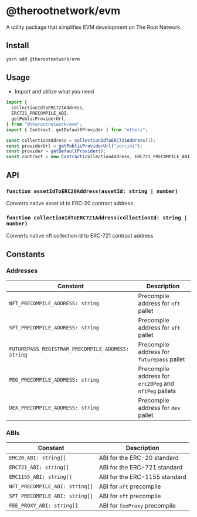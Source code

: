 # @therootnetwork/evm

A utility package that simplifies EVM development on The Root Network.

## Install

```bash
yarn add @therootnetwork/evm
```

## Usage

- Import and utilize what you need

```typescript
import {
  collectionIdToERC721Address,
  ERC721_PRECOMPILE_ABI,
  getPublicProviderUrl,
} from "@therootnetwork/evm";
import { Contract, getDefaultProvider } from "ethers";

const collectionAddress = collectionIdToERC721Address(1);
const providerUrl = getPublicProviderUrl("porcini");
const provider = getDefaultProvider();
const contract = new Contract(collectionAddress, ERC721_PRECOMPILE_ABI, provider);
```
## API

### `function assetIdToERC20Address(assetId: string | number)`

Converts native asset id to ERC-20 contract address

### `function collectionIdToERC721Address(collectionId: string | number)`

Converts native nft collection id to ERC-721 contract address

## Constants

### Addresses

| Constant | Description |
| --- | --- |
| `NFT_PRECOMPILE_ADDRESS: string` | Precompile address for `nft` pallet |
| `SFT_PRECOMPILE_ADDRESS: string` | Precompile address for `sft` pallet |
| `FUTUREPASS_REGISTRAR_PRECOMPILE_ADDRESS: string` | Precompile address for `futurepass` pallet |
| `PEG_PRECOMPILE_ADDRESS: string` | Precompile address for `erc20Peg` and `nftPeg` pallets |
| `DEX_PRECOMPILE_ADDRESS: string` | Precompile address for `dex` pallet |

### ABIs

| Constant | Description |
| --- | --- |
| `ERC20_ABI: string[]` | ABI for the ERC-20 standard |
| `ERC721_ABI: string[]` | ABI for the ERC-721 standard |
| `ERC1155_ABI: string[]` | ABI for the ERC-1155 standard |
| `NFT_PRECOMPILE_ABI: string[]` | ABI for `nft` precompile |
| `SFT_PRECOMPILE_ABI: string[]` | ABI for `sft` precompile |
| `FEE_PROXY_ABI: string[]` | ABI for `feeProxy` precompile |